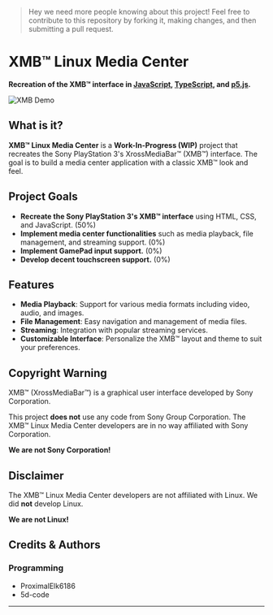 > Hey we need more people knowing about this project! Feel free to contribute to this repository by forking it, making changes, and then submitting a pull request.

# XMB™ Linux Media Center

**Recreation of the XMB™ interface in [JavaScript](https://en.wikipedia.org/wiki/JavaScript), [TypeScript](https://en.wikipedia.org/wiki/TypeScript), and [p5.js](https://p5js.org/).**

![XMB Demo](https://github.com/user-attachments/assets/724913ae-1e39-4ab8-a102-a0391f1a290c)

## What is it?

**XMB™ Linux Media Center** is a **Work-In-Progress (WIP)** project that recreates the Sony PlayStation 3's XrossMediaBar™ (XMB™) interface. The goal is to build a media center application with a classic XMB™ look and feel.

## Project Goals

- **Recreate the Sony PlayStation 3's XMB™ interface** using HTML, CSS, and JavaScript. (50%)
- **Implement media center functionalities** such as media playback, file management, and streaming support. (0%)
- **Implement GamePad input support.** (0%)
- **Develop decent touchscreen support.** (0%)

## Features

- **Media Playback**: Support for various media formats including video, audio, and images.
- **File Management**: Easy navigation and management of media files.
- **Streaming**: Integration with popular streaming services.
- **Customizable Interface**: Personalize the XMB™ layout and theme to suit your preferences.

## Copyright Warning

XMB™ (XrossMediaBar™) is a graphical user interface developed by Sony Corporation. 

This project **does not** use any code from Sony Group Corporation. The XMB™ Linux Media Center developers are in no way affiliated with Sony Corporation. 

**We are not Sony Corporation!**

## Disclaimer

The XMB™ Linux Media Center developers are not affiliated with Linux. We did **not** develop Linux.

**We are not Linux!**

## Credits & Authors

### Programming
- ProximalElk6186
- 5d-code

---
